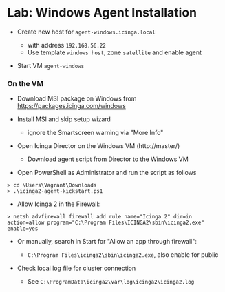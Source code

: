 Lab: Windows Agent Installation
===============================

* Create new host for `agent-windows.icinga.local`
    - with address `192.168.56.22`
    - Use template `windows host`, zone `satellite` and enable agent

* Start VM `agent-windows`

### On the VM

* Download MSI package on Windows from https://packages.icinga.com/windows

* Install MSI and skip setup wizard
  - ignore the Smartscreen warning via "More Info"

* Open Icinga Director on the Windows VM (http://master/)
  * Download agent script from Director to the Windows VM

* Open PowerShell as Administrator and run the script as follows

```
> cd \Users\Vagrant\Downloads
> .\icinga2-agent-kickstart.ps1
```

* Allow Icinga 2 in the Firewall:

```
> netsh advfirewall firewall add rule name="Icinga 2" dir=in action=allow program="C:\Program Files\ICINGA2\sbin\icinga2.exe" enable=yes
```

* Or manually, search in Start for "Allow an app through firewall":
  - `C:\Program Files\icinga2\sbin\icinga2.exe`, also enable for public

* Check local log file for cluster connection
  - See `C:\ProgramData\icinga2\var\log\icinga2\icinga2.log`
